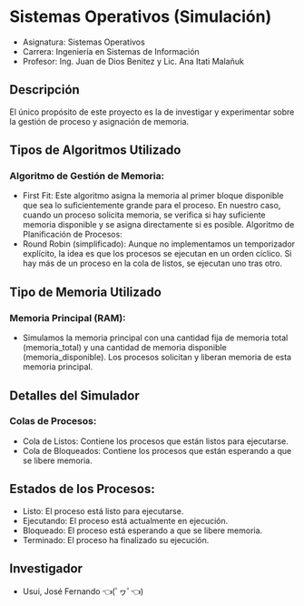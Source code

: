 # Sistemas Operativos (Simulación)

- Asignatura: Sistemas Operativos
- Carrera: Ingeniería en Sistemas de Información
- Profesor: Ing. Juan de Dios Benitez y Lic. Ana Itati Malañuk

## Descripción

El único propósito de este proyecto es la de investigar y experimentar sobre la gestión de proceso y asignación de memoria.

## Tipos de Algoritmos Utilizado

### Algoritmo de Gestión de Memoria:
* First Fit: Este algoritmo asigna la memoria al primer bloque disponible que sea lo suficientemente grande para el proceso. En nuestro caso, cuando un proceso solicita memoria, se verifica si hay suficiente memoria disponible y se asigna directamente si es posible.
Algoritmo de Planificación de Procesos:
* Round Robin (simplificado): Aunque no implementamos un temporizador explícito, la idea es que los procesos se ejecutan en un orden cíclico. Si hay más de un proceso en la cola de listos, se ejecutan uno tras otro.

## Tipo de Memoria Utilizado

### Memoria Principal (RAM):
* Simulamos la memoria principal con una cantidad fija de memoria total (memoria_total) y una cantidad de memoria disponible (memoria_disponible). Los procesos solicitan y liberan memoria de esta memoria principal.

## Detalles del Simulador
### Colas de Procesos:
* Cola de Listos: Contiene los procesos que están listos para ejecutarse.
* Cola de Bloqueados: Contiene los procesos que están esperando a que se libere memoria.
## Estados de los Procesos:
* Listo: El proceso está listo para ejecutarse.
* Ejecutando: El proceso está actualmente en ejecución.
* Bloqueado: El proceso está esperando a que se libere memoria.
* Terminado: El proceso ha finalizado su ejecución.

## Investigador

- Usui, José Fernando 👈(ﾟヮﾟ👈)